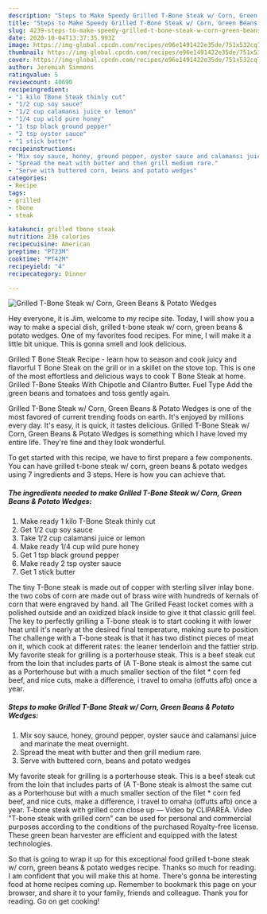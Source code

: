 ```yaml
---
description: "Steps to Make Speedy Grilled T-Bone Steak w/ Corn, Green Beans &amp;amp; Potato Wedges"
title: "Steps to Make Speedy Grilled T-Bone Steak w/ Corn, Green Beans &amp;amp; Potato Wedges"
slug: 4239-steps-to-make-speedy-grilled-t-bone-steak-w-corn-green-beans-and-amp-potato-wedges
date: 2020-10-04T13:37:35.993Z
image: https://img-global.cpcdn.com/recipes/e96e1491422e35de/751x532cq70/grilled-t-bone-steak-w-corn-green-beans-potato-wedges-recipe-main-photo.jpg
thumbnail: https://img-global.cpcdn.com/recipes/e96e1491422e35de/751x532cq70/grilled-t-bone-steak-w-corn-green-beans-potato-wedges-recipe-main-photo.jpg
cover: https://img-global.cpcdn.com/recipes/e96e1491422e35de/751x532cq70/grilled-t-bone-steak-w-corn-green-beans-potato-wedges-recipe-main-photo.jpg
author: Jeremiah Simmons
ratingvalue: 5
reviewcount: 40690
recipeingredient:
- "1 kilo TBone Steak thinly cut"
- "1/2 cup soy sauce"
- "1/2 cup calamansi juice or lemon"
- "1/4 cup wild pure honey"
- "1 tsp black ground pepper"
- "2 tsp oyster sauce"
- "1 stick butter"
recipeinstructions:
- "Mix soy sauce, honey, ground pepper, oyster sauce and calamansi juice and marinate the meat overnight."
- "Spread the meat with butter and then grill medium rare."
- "Serve with buttered corn, beans and potato wedges"
categories:
- Recipe
tags:
- grilled
- tbone
- steak

katakunci: grilled tbone steak 
nutrition: 236 calories
recipecuisine: American
preptime: "PT23M"
cooktime: "PT42M"
recipeyield: "4"
recipecategory: Dinner

---
```



![Grilled T-Bone Steak w/ Corn, Green Beans &amp; Potato Wedges](https://img-global.cpcdn.com/recipes/e96e1491422e35de/751x532cq70/grilled-t-bone-steak-w-corn-green-beans-potato-wedges-recipe-main-photo.jpg)

Hey everyone, it is Jim, welcome to my recipe site. Today, I will show you a way to make a special dish, grilled t-bone steak w/ corn, green beans &amp; potato wedges. One of my favorites food recipes. For mine, I will make it a little bit unique. This is gonna smell and look delicious.

Grilled T Bone Steak Recipe - learn how to season and cook juicy and flavorful T Bone Steak on the grill or in a skillet on the stove top. This is one of the most effortless and delicious ways to cook T Bone Steak at home. Grilled T-Bone Steaks With Chipotle and Cilantro Butter. Fuel Type Add the green beans and tomatoes and toss gently again.

Grilled T-Bone Steak w/ Corn, Green Beans &amp; Potato Wedges is one of the most favored of current trending foods on earth. It's enjoyed by millions every day. It's easy, it is quick, it tastes delicious. Grilled T-Bone Steak w/ Corn, Green Beans &amp; Potato Wedges is something which I have loved my entire life. They're fine and they look wonderful.


To get started with this recipe, we have to first prepare a few components. You can have grilled t-bone steak w/ corn, green beans &amp; potato wedges using 7 ingredients and 3 steps. Here is how you can achieve that.

<!--inarticleads1-->

##### The ingredients needed to make Grilled T-Bone Steak w/ Corn, Green Beans &amp; Potato Wedges:

1. Make ready 1 kilo T-Bone Steak thinly cut
1. Get 1/2 cup soy sauce
1. Take 1/2 cup calamansi juice or lemon
1. Make ready 1/4 cup wild pure honey
1. Get 1 tsp black ground pepper
1. Make ready 2 tsp oyster sauce
1. Get 1 stick butter


The tiny T-Bone steak is made out of copper with sterling silver inlay bone. the two cobs of corn are made out of brass wire with hundreds of kernals of corn that were engraved by hand. all The Grilled Feast locket comes with a polished outside and an oxidized black inside to give it that classic grill feel. The key to perfectly grilling a T-bone steak is to start cooking it with lower heat until it&#39;s nearly at the desired final temperature, making sure to position The challenge with a T-bone steak is that it has two distinct pieces of meat on it, which cook at different rates: the leaner tenderloin and the fattier strip. My favorite steak for grilling is a porterhouse steak. This is a beef steak cut from the loin that includes parts of (A T-Bone steak is almost the same cut as a Porterhouse but with a much smaller section of the filet * corn fed beef, and nice cuts, make a difference, i travel to omaha (offutts afb) once a year. 

<!--inarticleads2-->

##### Steps to make Grilled T-Bone Steak w/ Corn, Green Beans &amp; Potato Wedges:

1. Mix soy sauce, honey, ground pepper, oyster sauce and calamansi juice and marinate the meat overnight.
1. Spread the meat with butter and then grill medium rare.
1. Serve with buttered corn, beans and potato wedges


My favorite steak for grilling is a porterhouse steak. This is a beef steak cut from the loin that includes parts of (A T-Bone steak is almost the same cut as a Porterhouse but with a much smaller section of the filet * corn fed beef, and nice cuts, make a difference, i travel to omaha (offutts afb) once a year. T-bone steak with grilled corn close up — Video by CLIPAREA. Video &#34;T-bone steak with grilled corn&#34; can be used for personal and commercial purposes according to the conditions of the purchased Royalty-free license. These green bean harvester are efficient and equipped with the latest technologies. 

So that is going to wrap it up for this exceptional food grilled t-bone steak w/ corn, green beans &amp; potato wedges recipe. Thanks so much for reading. I am confident that you will make this at home. There's gonna be interesting food at home recipes coming up. Remember to bookmark this page on your browser, and share it to your family, friends and colleague. Thank you for reading. Go on get cooking!
